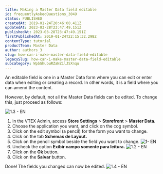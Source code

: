 ```yaml
---
title: Making a Master Data field editable
id: frequentlyAskedQuestions_3049
status: PUBLISHED
createdAt: 2019-01-24T20:46:00.411Z
updatedAt: 2023-03-28T23:47:49.151Z
publishedAt: 2023-03-28T23:47:49.151Z
firstPublishedAt: 2019-01-24T22:15:32.298Z
contentType: tutorial
productTeam: Master Data
author: authors_3
slug: how-can-i-make-master-data-field-editable
legacySlug: how-can-i-make-master-data-field-editable
subcategory: WpbGhubuRZaNZilJSXnqu
---
```


An editable field is one in a Master Data form where you can edit or enter data when editing or creating a record. In other words, it is a field where you can amend the content.

However, by default, not all the Master Data fields can be edited. To change this, just proceed as follows:

![1.3 - EN](//images.ctfassets.net/alneenqid6w5/51kuskQWfCAyIGIUWccUs2/04af5a656347d46ef1f6395fae9a455f/1.3_-_EN.png)

1. In the VTEX Admin, access **Store Settings** > **Storefront** > **Master Data.**
2. Choose the application you want, and click on the cog symbol.
3. Click on the edit symbol (a pencil) for the form you want to change.
4. Click on the tab **Schemas de Layout.**
5. Click on the pencil symbol beside the field you want to change. ![1- EN](//images.ctfassets.net/alneenqid6w5/D4PDC1b5QswosAq8AMqQy/88f01f4f8fec9aa65dc1610a1a38031d/1-_EN.png)
6. Uncheck the option **Exibir campo somente para leitura.** ![1.2 - EN](//images.ctfassets.net/alneenqid6w5/LVlL6zyxeSqUYIwgUOQ2M/877b3022d0bd320b909c2a73a26a12f7/1.2_-_EN.png)
7. Click on the **Ok** button.
8. Click on the **Salvar** button.

Done! The fields you changed can now be edited. ![1.4 - EN](//images.ctfassets.net/alneenqid6w5/24ei97HPtiQYG6CkIgEy6O/131dd74c54e15885ac73806e5270b194/1.4_-_EN.png)
